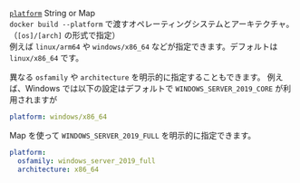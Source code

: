 <div class="separator"></div>

<a id="platform" href="#platform" class="field">`platform`</a> <span class="type">String or Map</span>  
`docker build --platform` で渡すオペレーティングシステムとアーキテクチャ。（`[os]/[arch]` の形式で指定）  
例えば `linux/arm64` や `windows/x86_64` などが指定できます。デフォルトは `linux/x86_64` です。

異なる `osfamily` や `architecture` を明示的に指定することもできます。
例えば、Windows では以下の設定はデフォルトで `WINDOWS_SERVER_2019_CORE` が利用されますが

```yaml
platform: windows/x86_64
```

Map を使って `WINDOWS_SERVER_2019_FULL` を明示的に指定できます。

```yaml
platform:
  osfamily: windows_server_2019_full
  architecture: x86_64
```
